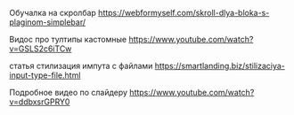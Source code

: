 Обучалка на скролбар
https://webformyself.com/skroll-dlya-bloka-s-plaginom-simplebar/ 

Видос про тултипы кастомные
https://www.youtube.com/watch?v=GSLS2c6iTCw

статья стилизация импута с файлами 
https://smartlanding.biz/stilizaciya-input-type-file.html

Подробное видео по слайдеру
https://www.youtube.com/watch?v=ddbxsrGPRY0